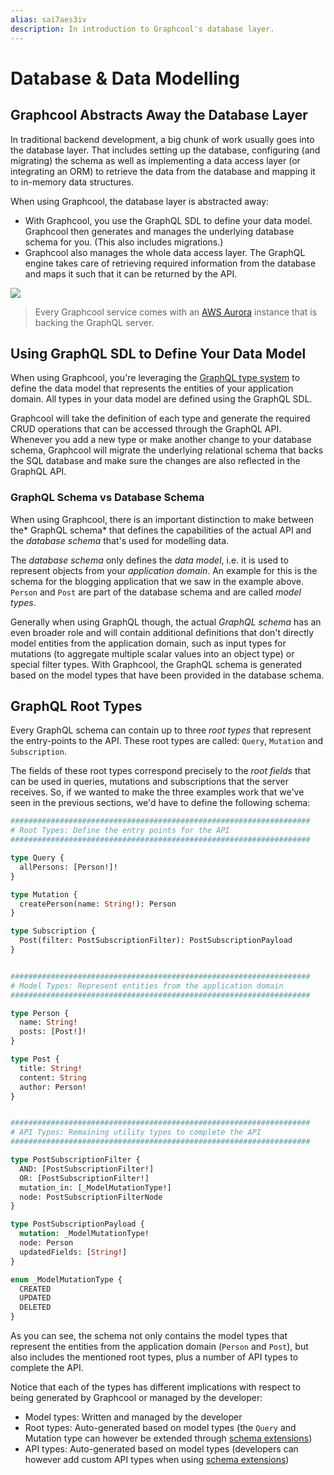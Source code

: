 ```yaml
---
alias: sai7aes3iv 
description: In introduction to Graphcool's database layer.
---
```



# Database & Data Modelling

## Graphcool Abstracts Away the Database Layer

In traditional backend development, a big chunk of work usually goes into the database layer. That includes setting up the database, configuring (and migrating) the schema as well as implementing a data access layer (or integrating an ORM) to retrieve the data from the database and mapping it to in-memory data structures.

When using Graphcool, the database layer is abstracted away:

* With Graphcool, you use the GraphQL SDL to define your data model. Graphcool then generates and manages the underlying database schema for you. (This also includes migrations.)
* Graphcool also manages the whole data access layer. The GraphQL engine takes care of retrieving required information from the database and maps it such that it can be returned by the API. 

![](https://imgur.com/XkyqWYg.png)

> Every Graphcool service comes with an [AWS Aurora](https://aws.amazon.com/rds/aurora/) instance that is backing the GraphQL server.


## Using GraphQL SDL to Define Your Data Model

When using Graphcool, you're leveraging the [GraphQL type system](http://graphql.org/learn/schema/#type-system) to define the data model that represents the entities of your application domain. All types in your data model are defined using the GraphQL SDL. 

Graphcool will take the definition of each type and generate the required CRUD operations that can be accessed through the GraphQL API. Whenever you add a new type or make another change to your database schema, Graphcool will migrate the underlying relational schema that backs the SQL database and make sure the changes are also reflected in the GraphQL API.


### GraphQL Schema vs Database Schema

When using Graphcool, there is an important distinction to make between the* GraphQL schema* that defines the capabilities of the actual API and the *database schema* that's used for modelling data.

The *database schema* only defines the *data model*, i.e. it is used to represent objects from your *application domain*. An example for this is the schema for the blogging application that we saw in the example above. `Person` and `Post` are part of the database schema and are called *model types*. 

Generally when using GraphQL though, the actual *GraphQL schema* has an even broader role and will contain additional definitions that don't directly model entities from the application domain, such as input types for mutations (to aggregate multiple scalar values into an object type) or special filter types. With Graphcool, the GraphQL schema is generated based on the model types that have been provided in the database schema.


## GraphQL Root Types

Every GraphQL schema can contain up to three *root types* that represent the entry-points to the API. These root types are called: `Query`, `Mutation` and `Subscription`. 

The fields of these root types correspond precisely to the *root fields* that can be used in queries, mutations and subscriptions that the server receives. So, if we wanted to make the three examples work that we've seen in the previous sections, we'd have to define the following schema:

```graphql
###################################################################
# Root Types: Define the entry points for the API
###################################################################

type Query {
  allPersons: [Person!]!
}

type Mutation {
  createPerson(name: String!): Person
}

type Subscription {
  Post(filter: PostSubscriptionFilter): PostSubscriptionPayload
}


###################################################################
# Model Types: Represent entities from the application domain
###################################################################

type Person {
  name: String!
  posts: [Post!]!
}

type Post {
  title: String!
  content: String
  author: Person!
}


###################################################################
# API Types: Remaining utility types to complete the API
###################################################################

type PostSubscriptionFilter {
  AND: [PostSubscriptionFilter!]
  OR: [PostSubscriptionFilter!]
  mutation_in: [_ModelMutationType!]
  node: PostSubscriptionFilterNode
}

type PostSubscriptionPayload {
  mutation: _ModelMutationType!
  node: Person
  updatedFields: [String!]
}

enum _ModelMutationType {
  CREATED
  UPDATED
  DELETED
}
```

As you can see, the schema not only contains the model types that represent the entities from the application domain (`Person` and `Post`), but also includes the mentioned root types, plus a number of API types to complete the API. 

Notice that each of the types has different implications with respect to being generated by Graphcool or managed by the developer:

* Model types: Written and managed by the developer
* Root types: Auto-generated based on model types (the `Query` and Mutation type can however be extended through [schema extensions](http:/#))
* API types: Auto-generated based on model types (developers can however add custom API types when using [schema extensions](http:/#))
